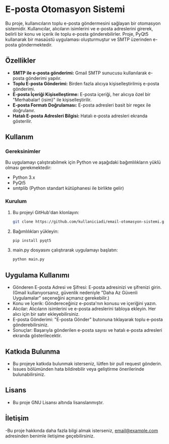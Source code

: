 # E-posta Otomasyon Sistemi

Bu proje, kullanıcıların toplu e-posta göndermesini sağlayan bir otomasyon sistemidir. Kullanıcılar, alıcıların isimlerini ve e-posta adreslerini girerek, belirli bir konu ve içerik ile toplu e-posta gönderebilirler. Proje, PyQt5 kullanarak bir masaüstü uygulaması oluşturmuştur ve SMTP üzerinden e-posta göndermektedir.

## Özellikler

- **SMTP ile e-posta gönderimi:** Gmail SMTP sunucusu kullanılarak e-posta gönderimi yapılır.
- **Toplu E-posta Gönderimi:** Birden fazla alıcıya kişiselleştirilmiş e-posta gönderimi.
- **E-posta İçeriği Kişiselleştirme:** E-posta içeriği, her alıcıya özel bir "Merhabalar! {isim}" ile kişiselleştirilir.
- **E-posta Formatı Doğrulaması:** E-posta adresleri basit bir regex ile doğrulanır.
- **Hatalı E-posta Adresleri Bilgisi:** Hatalı e-posta adresleri ekranda gösterilir.

## Kullanım

### Gereksinimler

Bu uygulamayı çalıştırabilmek için Python ve aşağıdaki bağımlılıkların yüklü olması gerekmektedir:

- Python 3.x
- PyQt5
- smtplib (Python standart kütüphanesi ile birlikte gelir)

### Kurulum

1. Bu projeyi GitHub'dan klonlayın:

   ```bash
   git clone https://github.com/kullaniciadi/email-otomasyon-sistemi.git
2. Bağımlılıkları yükleyin:
   
   ```bash
   pip install pyqt5

3. main.py dosyasını çalıştırarak uygulamayı başlatın:

   ```bash
   python main.py

## Uygulama Kullanımı

- Gönderen E-posta Adresi ve Şifresi: E-posta adresinizi ve şifrenizi girin. (Gmail kullanıyorsanız, güvenlik nedeniyle "Daha Az Güvenli Uygulamalar" seçeneğini açmanız gerekebilir.)
- Konu ve İçerik: Göndereceğiniz e-posta'nın konusu ve içeriğini yazın.
- Alıcılar: Alıcıların isimlerini ve e-posta adreslerini tabloya ekleyin. Her alıcı için bir satır ekleyebilirsiniz.
- E-posta Gönderimi: "E-posta Gönder" butonuna tıklayarak toplu e-posta gönderebilirsiniz.
- Sonuçlar: Başarıyla gönderilen e-posta sayısı ve hatalı e-posta adresleri ekranda gösterilecektir.

## Katkıda Bulunma
- Bu projeye katkıda bulunmak isterseniz, lütfen bir pull request gönderin.
- İssues bölümünden hata bildirebilir veya geliştirme önerilerinde bulunabilirsiniz.

## Lisans
- Bu proje GNU Lisansı altında lisanslanmıştır.

## İletişim
-Bu proje hakkında daha fazla bilgi almak isterseniz, email@example.com adresinden benimle iletişime geçebilirsiniz.




